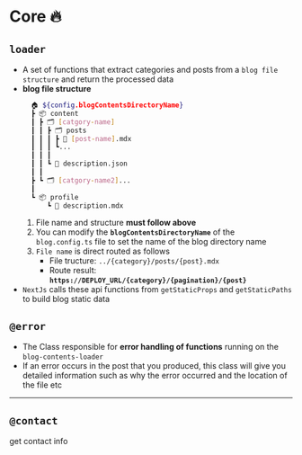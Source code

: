 # **Core** 🔥

## **`loader`**

-   A set of functions that extract categories and posts from a `blog file structure` and return the processed data
-   **blog file structure**
    ```bash
      🏠 ${config.blogContentsDirectoryName}
      ┣ 📦 content
      ┃ ┣ 🗂 [catgory-name]
      ┃ ┃ ┣ 🗂 posts
      ┃ ┃ ┃ ┣ 📔 [post-name].mdx
      ┃ ┃ ┃ ┗...
      ┃ ┃ ┃
      ┃ ┃ ┗ 📔 description.json
      ┃ ┃
      ┣ ┗ 🗂 [catgory-name2]...
      ┃
      ┗ 📦 profile
          ┗ 📔 description.mdx
    ```
    1. File name and structure **must follow above**
    2. You can modify the **`blogContentsDirectoryName`** of the `blog.config.ts` file to set the name of the blog directory name
    3. `File name` is direct routed as follows
        - File tructure: `../{category}/posts/{post}.mdx`
        - Route result: **`https://DEPLOY_URL/{category}/{pagination}/{post}`**
-   `NextJs` calls these api functions from `getStaticProps` and `getStaticPaths` to build blog static data

## **`@error`**

-   The Class responsible for **error handling of functions** running on the `blog-contents-loader`
-   If an error occurs in the post that you produced, this class will give you detailed information such as why the error occurred and the location of the file etc

---

## **`@contact`**

get contact info
